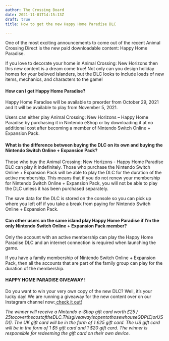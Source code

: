 ```yaml
---
author: The Crossing Board
date: 2021-11-01T14:15:13Z
draft: true
title: How to get the new Happy Home Paradise DLC

---
```

One of the most exciting announcements to come out of the recent Animal Crossing Direct is the new paid downloadable content: Happy Home Paradise.

If you love to decorate your home in Animal Crossing: New Horizons then this new content is a dream come true! Not only can you design holiday homes for your beloved islanders, but the DLC looks to include loads of new items, mechanics, and characters to the game!

#### **How can I get Happy Home Paradise?**

  
Happy Home Paradise will be available to preorder from October 29, 2021 and It will be available to play from November 5, 2021.

Users can either play Animal Crossing: New Horizons – Happy Home Paradise by purchasing it in Nintendo eShop or by downloading it at no additional cost after becoming a member of Nintendo Switch Online + Expansion Pack.

#### **What is the difference between buying the DLC on its own and buying the Nintendo Switch Online + Expansion Pack?**

Those who buy the Animal Crossing: New Horizons - Happy Home Paradise DLC can play it indefinitely. Those who purchase the Nintendo Switch Online + Expansion Pack will be able to play the DLC for the duration of the active membership. This means that if you do not renew your membership for Nintendo Switch Online + Expansion Pack, you will not be able to play the DLC unless it has been purchased separately.

The save data for the DLC is stored on the console so you can pick up where you left off if you take a break from paying for Nintendo Switch Online + Expansion Pack.

#### **Can other users on the same island play Happy Home Paradise if I’m the only Nintendo Switch Online + Expansion Pack member?**

Only the account with an active membership can play the Happy Home Paradise DLC and an internet connection is required when launching the game.

If you have a family membership of Nintendo Switch Online + Expansion Pack, then all the accounts that are part of the family group can play for the duration of the membership.

#### **HAPPY HOME PARADISE GIVEAWAY!**

Do you want to win your very own copy of the new DLC? Well, it’s your lucky day! We are running a giveaway for the new content over on our Instagram channel now:[ check it out!](https://www.instagram.com/thecrossingboard/)

_The winner will receive a Nintendo e-Shop gift card worth £25 / $25 to cover the cost of the DLC. This giveaway is open to those who use GDP (£) or USD ($). The UK gift card will be in the form of 1 £25 gift card. The US gift card will be in the form of 1 $5 gift card and 1 $20 gift card. The winner is responsible for redeeming the gift card on their own device._